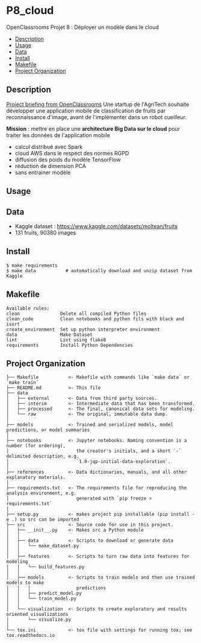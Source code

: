 # P8_cloud

OpenClassrooms Projet 8 : Déployer un modèle dans le cloud

<!--toc:start-->

- [Description](#description)
- [Usage](#usage)
- [Data](#data)
- [Install](#install)
- [Makefile](#makefile)
- [Project Organization](#project-organization)
<!--toc:end-->

## Description

[Project briefing from OpenClassrooms](https://openclassrooms.com/fr/paths/164/projects/633/assignment)
Une startup de l'AgriTech souhaite développer une application mobile de classification de fruits par reconnaissance d'image, avant de l'implémenter dans un robot cueilleur.

**Mission** : mettre en place une **architecture Big Data sur le cloud** pour traiter les données de l'application mobile

- calcul distribué avec Spark
- cloud AWS dans le respect des normes RGPD
- diffusion des poids du modèle TensorFlow
- réduction de dimension PCA
- sans entrainer modèle

## Usage

## Data

- Kaggle dataset : <https://www.kaggle.com/datasets/moltean/fruits>
- 131 fruits, 90380 images

## Install

```
$ make requirements
$ make data           # automatically download and unzip dataset from Kaggle
```

## Makefile

```
Available rules:
clean               Delete all compiled Python files
clean_code          Clean notebooks and python fils with black and isort
create_environment  Set up python interpreter environment
data                Make Dataset
lint                Lint using flake8
requirements        Install Python Dependencies
```

## Project Organization

    ├── Makefile           <- Makefile with commands like `make data` or `make train`
    ├── README.md          <- This file
    ├── data
    │   ├── external       <- Data from third party sources.
    │   ├── interim        <- Intermediate data that has been transformed.
    │   ├── processed      <- The final, canonical data sets for modeling.
    │   └── raw            <- The original, immutable data dump.
    │
    ├── models             <- Trained and serialized models, model predictions, or model summaries
    │
    ├── notebooks          <- Jupyter notebooks. Naming convention is a number (for ordering),
    │                         the creator's initials, and a short `-` delimited description, e.g.
    │                         `1.0-jqp-initial-data-exploration`.
    │
    ├── references         <- Data dictionaries, manuals, and all other explanatory materials.
    │
    ├── requirements.txt   <- The requirements file for reproducing the analysis environment, e.g.
    │                         generated with `pip freeze > requirements.txt`
    │
    ├── setup.py           <- makes project pip installable (pip install -e .) so src can be imported
    ├── src                <- Source code for use in this project.
    │   ├── __init__.py    <- Makes src a Python module
    │   │
    │   ├── data           <- Scripts to download or generate data
    │   │   └── make_dataset.py
    │   │
    │   ├── features       <- Scripts to turn raw data into features for modeling
    │   │   └── build_features.py
    │   │
    │   ├── models         <- Scripts to train models and then use trained models to make
    │   │   │                 predictions
    │   │   ├── predict_model.py
    │   │   └── train_model.py
    │   │
    │   └── visualization  <- Scripts to create exploratory and results oriented visualizations
    │       └── visualize.py
    │
    └── tox.ini            <- tox file with settings for running tox; see tox.readthedocs.io

```

```
